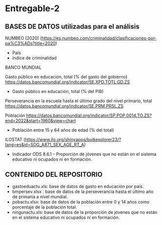 # Entregable-2
## BASES DE DATOS utilizadas para el análisis
NUMBEO (2020) (https://es.numbeo.com/criminalidad/clasificaciones-por-pa%C3%ADs?title=2020)
  -  País
  - índice de criminalidad
    
BANCO MUNDIAL

Gasto público en educación, total (% del gasto del gobierno) https://datos.bancomundial.org/indicator/SE.XPD.TOTL.GD.ZS
- Gasto público en educación, total (% del PIB)

Perseverancia en la escuela hasta el último grado del nivel primario, total https://datos.bancomundial.org/indicator/SE.PRM.PRSL.ZS

Población https://datos.bancomundial.org/indicator/SP.POP.0014.TO.ZS?end=2022&start=1960&view=chart
- Población entre 15 y 64 años de edad (% del total)

ILOSTAT (https://www.ilo.org/shinyapps/bulkexplorer23/?lang=es&id=SDG_A871_SEX_AGE_RT_A)
- Indicador ODS 8.6.1 – Proporción de jóvenes que no están en el sistema educativo ni ocupados ni en formación.
  
## CONTENIDO DEL REPOSITORIO
- gastoeduactu.xls: base de datos de gasto en educación por país.
- bmpersev.xlsx : base de datos de la perseverancia hasta el último año de primaria a nivel mundial.
- pobactu.xlsx: base de datos de la población entre 0 y 14 años como porcentaje de la población total.
- ningunactu.xls: base de datos de la proporción de jóvenes que no están en el sistema educativo ni ocupados ni en formación.
